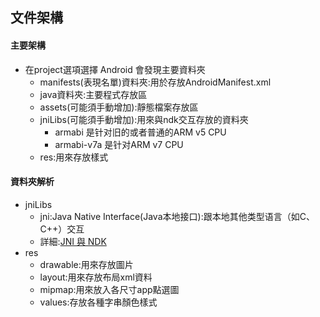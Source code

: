 ## 文件架構

#### 主要架構
- 在project選項選擇 Android 會發現主要資料夾
    - manifests(表現名單)資料夾:用於存放AndroidManifest.xml
    - java資料夾:主要程式存放區
    - assets(可能須手動增加):靜態檔案存放區
    - jniLibs(可能須手動增加):用來與ndk交互存放的資料夾
        - armabi 是针对旧的或者普通的ARM v5 CPU
        - armabi-v7a 是针对ARM v7 CPU
    - res:用來存放樣式

#### 資料夾解析
- jniLibs
    - jni:Java Native Interface(Java本地接口):跟本地其他类型语言（如C、C++）交互
    - 詳細:<a href="https://blog.csdn.net/carson_ho/article/details/73250163">JNI 與 NDK</a>
- res
    - drawable:用來存放圖片
    - layout:用來存放布局xml資料
    - mipmap:用來放入各尺寸app點選圖
    - values:存放各種字串顏色樣式